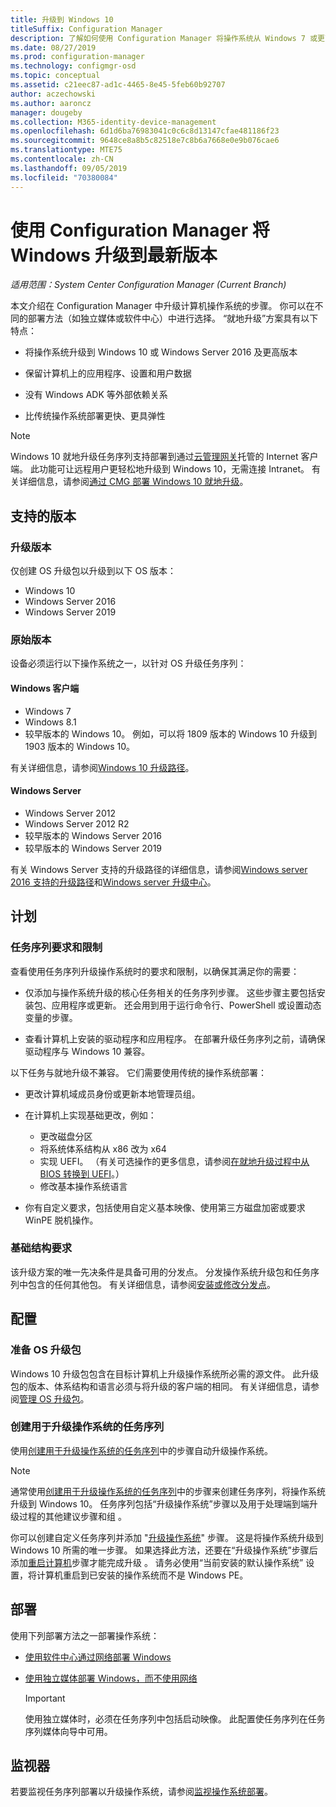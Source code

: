 ```yaml
---
title: 升级到 Windows 10
titleSuffix: Configuration Manager
description: 了解如何使用 Configuration Manager 将操作系统从 Windows 7 或更高版本升级到 Windows 10。
ms.date: 08/27/2019
ms.prod: configuration-manager
ms.technology: configmgr-osd
ms.topic: conceptual
ms.assetid: c21eec87-ad1c-4465-8e45-5feb60b92707
author: aczechowski
ms.author: aaroncz
manager: dougeby
ms.collection: M365-identity-device-management
ms.openlocfilehash: 6d1d6ba76983041c0c6c8d13147cfae481186f23
ms.sourcegitcommit: 9648ce8a8b5c82518e7c8b6a7668e0e9b076cae6
ms.translationtype: MTE75
ms.contentlocale: zh-CN
ms.lasthandoff: 09/05/2019
ms.locfileid: "70380084"
---
```

# <a name="upgrade-windows-to-the-latest-version-with-configuration-manager"></a>使用 Configuration Manager 将 Windows 升级到最新版本

*适用范围：System Center Configuration Manager (Current Branch)*

本文介绍在 Configuration Manager 中升级计算机操作系统的步骤。 你可以在不同的部署方法（如独立媒体或软件中心）中进行选择。 “就地升级”方案具有以下特点：  

- 将操作系统升级到 Windows 10 或 Windows Server 2016 及更高版本

- 保留计算机上的应用程序、设置和用户数据

- 没有 Windows ADK 等外部依赖关系

- 比传统操作系统部署更快、更具弹性

> [!Note]  
> Windows 10 就地升级任务序列支持部署到通过[云管理网关](/sccm/core/clients/manage/plan-cloud-management-gateway)托管的 Internet 客户端。 此功能可让远程用户更轻松地升级到 Windows 10，无需连接 Intranet。 有关详细信息，请参阅[通过 CMG 部署 Windows 10 就地升级](/sccm/osd/deploy-use/deploy-a-task-sequence#deploy-windows-10-in-place-upgrade-via-cmg)。 <!-- 1357149 -->


## <a name="supported-versions"></a>支持的版本

### <a name="upgrade-version"></a>升级版本

仅创建 OS 升级包以升级到以下 OS 版本：

- Windows 10
- Windows Server 2016
- Windows Server 2019

### <a name="original-version"></a>原始版本

设备必须运行以下操作系统之一，以针对 OS 升级任务序列：

#### <a name="windows-client"></a>Windows 客户端

- Windows 7
- Windows 8.1
- 较早版本的 Windows 10。 例如，可以将 1809 版本的 Windows 10 升级到 1903 版本的 Windows 10。  

有关详细信息，请参阅[Windows 10 升级路径](https://docs.microsoft.com/windows/deployment/upgrade/windows-10-upgrade-paths)。

#### <a name="windows-server"></a>Windows Server

- Windows Server 2012
- Windows Server 2012 R2
- 较早版本的 Windows Server 2016
- 较早版本的 Windows Server 2019

有关 Windows Server 支持的升级路径的详细信息，请参阅[Windows server 2016 支持的升级路径](https://docs.microsoft.com/windows-server/get-started/supported-upgrade-paths#upgrading-previous-retail-versions-of-windows-server-to-windows-server-2016)和[Windows server 升级中心](https://aka.ms/upgradecenter)。


## <a name="BKMK_Plan"></a> 计划  

### <a name="task-sequence-requirements-and-limitations"></a>任务序列要求和限制

查看使用任务序列升级操作系统时的要求和限制，以确保其满足你的需要：  

- 仅添加与操作系统升级的核心任务相关的任务序列步骤。 这些步骤主要包括安装包、应用程序或更新。 还会用到用于运行命令行、PowerShell 或设置动态变量的步骤。  

- 查看计算机上安装的驱动程序和应用程序。 在部署升级任务序列之前，请确保驱动程序与 Windows 10 兼容。  

以下任务与就地升级不兼容。 它们需要使用传统的操作系统部署：  

- 更改计算机域成员身份或更新本地管理员组。  

- 在计算机上实现基础更改，例如：

  - 更改磁盘分区
  - 将系统体系结构从 x86 改为 x64
  - 实现 UEFI。 （有关可选操作的更多信息，请参阅[在就地升级过程中从 BIOS 转换到 UEFI](/sccm/osd/deploy-use/task-sequence-steps-to-manage-bios-to-uefi-conversion#convert-from-bios-to-uefi-during-an-in-place-upgrade)。）
  - 修改基本操作系统语言  

- 你有自定义要求，包括使用自定义基本映像、使用第三方磁盘加密或要求 WinPE 脱机操作。  

### <a name="infrastructure-requirements"></a>基础结构要求  

该升级方案的唯一先决条件是具备可用的分发点。 分发操作系统升级包和任务序列中包含的任何其他包。 有关详细信息，请参阅[安装或修改分发点](/sccm/core/servers/deploy/configure/install-and-configure-distribution-points)。


## <a name="BKMK_Configure"></a> 配置  

### <a name="prepare-the-os-upgrade-package"></a>准备 OS 升级包  

Windows 10 升级包包含在目标计算机上升级操作系统所必需的源文件。 此升级包的版本、体系结构和语言必须与将升级的客户端的相同。 有关详细信息，请参阅[管理 OS 升级包](/sccm/osd/get-started/manage-operating-system-upgrade-packages)。  

### <a name="create-a-task-sequence-to-upgrade-the-os"></a>创建用于升级操作系统的任务序列  

使用[创建用于升级操作系统的任务序列](/sccm/osd/deploy-use/create-a-task-sequence-to-upgrade-an-operating-system)中的步骤自动升级操作系统。  

> [!NOTE]  
> 通常使用[创建用于升级操作系统的任务序列](/sccm/osd/deploy-use/create-a-task-sequence-to-upgrade-an-operating-system)中的步骤来创建任务序列，将操作系统升级到 Windows 10。 任务序列包括“升级操作系统”步骤以及用于处理端到端升级过程的其他建议步骤和组  。
>
> 你可以创建自定义任务序列并添加 "[升级操作系统](/sccm/osd/understand/task-sequence-steps#BKMK_UpgradeOS)" 步骤。 这是将操作系统升级到 Windows 10 所需的唯一步骤。 如果选择此方法，还要在“升级操作系统”步骤后添加[重启计算机](/sccm/osd/understand/task-sequence-steps#BKMK_RestartComputer)步骤才能完成升级  。 请务必使用“当前安装的默认操作系统”  设置，将计算机重启到已安装的操作系统而不是 Windows PE。  


## <a name="BKMK_Deploy"></a> 部署  

使用下列部署方法之一部署操作系统：  

- [使用软件中心通过网络部署 Windows](/sccm/osd/deploy-use/use-software-center-to-deploy-windows-over-the-network)  

- [使用独立媒体部署 Windows，而不使用网络](/sccm/osd/deploy-use/use-stand-alone-media-to-deploy-windows-without-using-the-network)  

  > [!IMPORTANT]  
  > 使用独立媒体时，必须在任务序列中包括启动映像。 此配置使任务序列在任务序列媒体向导中可用。


## <a name="monitor"></a>监视器  

若要监视任务序列部署以升级操作系统，请参阅[监视操作系统部署](/sccm/osd/deploy-use/monitor-operating-system-deployments)。  

